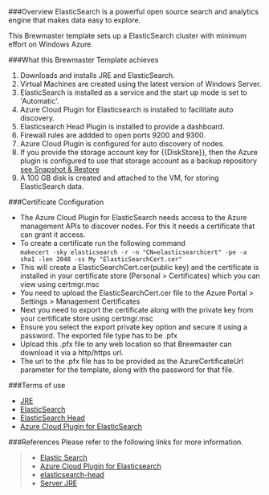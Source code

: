 ###Overview
ElasticSearch is a powerful open source search and analytics engine that makes data easy to explore. 

This Brewmaster template sets up a ElasticSearch cluster with minimum effort on Windows Azure.

###What this Brewmaster Template achieves
1. Downloads and installs JRE and ElasticSearch.
2. Virtual Machines are created using the latest version of Windows Server.
3. ElasticSearch is installed as a service and the start up mode is set to 'Automatic'.
4. Azure Cloud Plugin for Elasticsearch is installed to facilitate auto discovery.
5. Elasticsearch Head Plugin is installed to provide a dashboard.
6. Firewall rules are addded to open ports 9200 and 9300.
7. Azure Cloud Plugin is configured for auto discovery of nodes.
8. If you provide the storage account key for {{DiskStore}}, then the Azure plugin is configured to use that storage account as a backup repository
    [see Snapshot & Restore](http://www.elasticsearch.org/guide/en/elasticsearch/reference/current/modules-snapshots.html) 
8. A 100 GB disk is created and attached to the VM, for storing ElasticSearch data.

###Certificate Configuration
- The Azure Cloud Plugin for ElasticSearch needs access to the Azure management APIs to discover nodes. For this it needs a certificate that can grant it access.
- To create a certificate run the following command </br>
`makecert -sky elasticsearch -r -n "CN=elasticsearchcert" -pe -a sha1 -len 2048 -ss My "ElasticSearchCert.cer"`
- This will create a ElasticSearchCert.cer(public key) and the certificate is installed in your certificate store (Personal > Certificates) which you can view using certmgr.msc 
- You need to upload the ElasticSearchCert.cer file to the Azure Portal > Settings > Management Certificates
- Next you need to export the certificate along with the private key from your certificate store using certmgr.msc
- Ensure you select the export private key option and secure it using a password. The exported file type has to be .pfx
- Upload this .pfx file to any web location so that Brewmaster can download it via a http/https url.
- The url to the .pfx file has to be provided as the AzureCertificateUrl parameter for the template, along with the password for that file.

###Terms of use
- [JRE](http://www.oracle.com/technetwork/java/javase/terms/license/index.html)
- [ElasticSearch](http://www.elasticsearch.org/terms-of-use/)
- [ElasticSearch Head](https://github.com/mobz/elasticsearch-head/blob/master/LICENCE)
- [Azure Cloud Plugin for ElasticSearch](https://github.com/elasticsearch/elasticsearch-cloud-azure/blob/master/LICENSE.txt)

###References
Please refer to the following links for more information.
> - [Elastic Search](http://www.elasticsearch.org/)
> - [Azure Cloud Plugin for Elasticsearch](https://github.com/elasticsearch/elasticsearch-cloud-azure)
> - [elasticsearch-head](https://github.com/mobz/elasticsearch-head)
> - [Server JRE](http://www.oracle.com/technetwork/java/javase/downloads/server-jre8-downloads-2133154.html)
